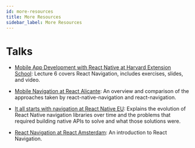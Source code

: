 ```yaml
---
id: more-resources
title: More Resources
sidebar_label: More Resources
---
```


# Talks

- [Mobile App Development with React Native at Harvard Extension School](https://cs50.harvard.edu/mobile/2018/): Lecture 6 covers React Navigation, includes exercises, slides, and video.

- [Mobile Navigation at React Alicante](https://www.youtube.com/watch?v=GBhdooVxX6Q): An overview and comparison of the approaches taken by react-native-navigation and react-navigation.

- [It all starts with navigation at React Native EU](https://www.youtube.com/watch?v=Z0Jl1KCWiag): Explains the evolution of React Native navigation libraries over time and the problems that required building native APIs to solve and what those solutions were.

- [React Navigation at React Amsterdam](https://www.youtube.com/watch?v=wJJZ9Od8MjM): An introduction to React Navigation.
